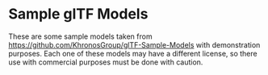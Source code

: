 # Sample glTF Models

These are some sample models taken from https://github.com/KhronosGroup/glTF-Sample-Models
with demonstration purposes. Each one of these models may have a different
license, so there use with commercial purposes must be done with caution.

